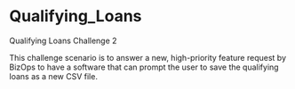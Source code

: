 # Qualifying_Loans
Qualifying Loans Challenge 2

This challenge scenario is to answer a new, high-priority feature request by BizOps to have a software that can prompt the user to save the qualifying loans as a new CSV file.

